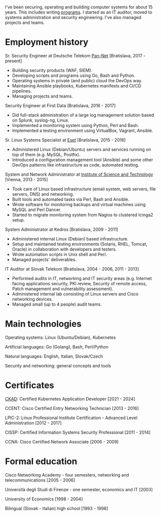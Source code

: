 I've been securing, operating and building computer systems for about 15 years. This includes writing [programs](https://github.com/jreisinger). I started as an IT auditor, moved to systems administration and security engineering. I've also managed projects and teams.

# Employment history

Sr. Security Engineer
at Deutsche Telekom [Pan-Net](https://pan-net.cloud/) [Bratislava, 2017 - present]

* Building security products (WAF, SIEM).
* Developing scripts and programs using Go, Bash and Python.
* Operating systems in private (and public) cloud the DevOps way.
* Maintaining Ansible playbooks, Kubernetes manifests and CI/CD pipelines.
* Managing projects and teams.

Security Engineer
at First Data [Bratislava, 2016 - 2017]

* Did full-stack administration of a large log management solution based on Splunk, syslog-ng, Linux.
* Implemented a monitoring system using Python, Perl and Bash.
* Implemented a testing environment using VirtualBox, Vagrant, Ansible.

Sr. Linux Systems Specialist
at [Eset](https://www.eset.com/) [Bratislava, 2015 - 2016]

* Administered Linux (Debian/Ubuntu) servers and services running on top of them (e.g.  MySQL, Postfix).
* Introduced a configuration management tool (Ansible) and some other DevOps patterns like infrastructure as code, automated testing.

System and Network Administrator
at [Institute of Science and Technology](https://ist.ac.at/) [Vienna, 2013 - 2015]

* Took care of Linux based infrastructure (email system, web servers, file servers, DNS) and networking.
* Built tools and automated tasks via Perl, Bash and Ansible.
* Wrote software for monitoring backups and virtual machines using MySQL and Perl Dancer.
* Started to migrate monitoring system from Nagios to clustered Icinga2 setup.

System Administrator
at Kedros [Bratislava, 2009 - 2011]

* Administered internal Linux (Debian) based infrastructure.
* Setup and maintained testing environments (Solaris, RHEL, Tomcat, Oracle) in collaboration with developers and testers.
* Wrote automation scripts in Unix shell and Perl.
* Managed projects' deliverables.

IT Auditor
at Slovak Telekom [Bratislava, 2004 - 2006, 2011 - 2013]

* Performed audits in IT, networking and IT security areas (e.g. Internet facing applications security, PKI review, Security of remote access, Patch management and vulnerability assessment).
* Administered internal lab consisting of Linux servers and Cisco networking devices.
* Managed small (up to 4 people) audit teams.

# Main technologies

Operating systems: Linux (Ubuntu/Debian), Kubernetes

Artificial languages: Go (Golang), Bash, Perl/Python

Natural languages: English, Italian, Slovak/Czech

Security and networking: general concepts and tools

# Certificates

[CKAD](https://ti-user-certificates.s3.amazonaws.com/e0df7fbf-a057-42af-8a1f-590912be5460/e99ffcde-a0bf-4318-a42e-8d321eb86f34-jozef-reisinger-certified-kubernetes-application-developer-ckad-certificate.pdf): Certified Kubernetes Application Developer [2021 - 2024]

CCENT: Cisco Certified Entry Networking Technician [2013 - 2016]

LPIC-2: Linux Professional Institute Certification - Advanced Level Administration [2012 - 2017]

CISSP: Certified Information Systems Security Professional [2011 - 2014]

CCNA: Cisco Certified Network Associate [2006 - 2009]

# Formal education

Cisco Networking Academy - four semesters, networking and telecommunications [2005 - 2006]

Università degli Studi di Firenze - one semester, economics and IT [2003]

University of Economics [1998 - 2004]

Bilingual (Slovak - Italian) high school [1993 - 1998]
